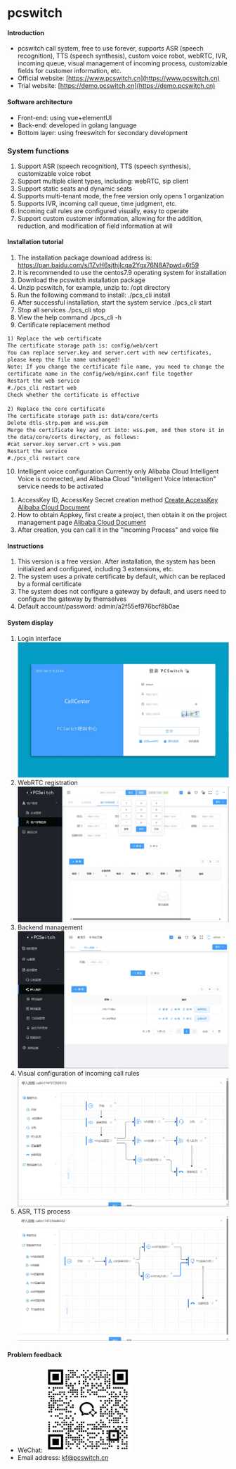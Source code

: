 # pcswitch

#### Introduction

- pcswitch call system, free to use forever, supports ASR (speech recognition), TTS (speech synthesis), custom voice robot, webRTC, IVR, incoming queue, visual management of incoming process, customizable fields for customer information, etc.
- Official website: [https://www.pcswitch.cn](https://www.pcswitch.cn)
- Trial website: [https://demo.pcswitch.cn](https://demo.pcswitch.cn)

#### Software architecture

- Front-end: using vue+elementUI
- Back-end: developed in golang language
- Bottom layer: using freeswitch for secondary development

### System functions
1. Support ASR (speech recognition), TTS (speech synthesis), customizable voice robot
2. Support multiple client types, including: webRTC, sip client
3. Support static seats and dynamic seats
4. Supports multi-tenant mode, the free version only opens 1 organization
5. Supports IVR, incoming call queue, time judgment, etc.
6. Incoming call rules are configured visually, easy to operate
7. Support custom customer information, allowing for the addition, reduction, and modification of field information at will

#### Installation tutorial
1. The installation package download address is: https://pan.baidu.com/s/1ZvH6sjthjIcqa2Ygx76N8A?pwd=6t59
2. It is recommended to use the centos7.9 operating system for installation
3. Download the pcswitch installation package
4. Unzip pcswitch, for example, unzip to: /opt directory
5. Run the following command to install:
./pcs_cli install
6. After successful installation, start the system service
./pcs_cli start
7. Stop all services
./pcs_cli stop
8. View the help command
./pcs_cli -h
9. Certificate replacement method

```
1) Replace the web certificate
The certificate storage path is: config/web/cert
You can replace server.key and server.cert with new certificates, please keep the file name unchanged!
Note: If you change the certificate file name, you need to change the certificate name in the config/web/nginx.conf file together
Restart the web service
#./pcs_cli restart web
Check whether the certificate is effective

2) Replace the core certificate
The certificate storage path is: data/core/certs
Delete dtls-strp.pem and wss.pem
Merge the certificate key and crt into: wss.pem, and then store it in the data/core/certs directory, as follows:
#cat server.key server.crt > wss.pem
Restart the service
#./pcs_cli restart core

```
10. Intelligent voice configuration
Currently only Alibaba Cloud Intelligent Voice is connected, and Alibaba Cloud "Intelligent Voice Interaction" service needs to be activated
1) AccessKey ID, AccessKey Secret creation method
[Create AccessKey Alibaba Cloud Document](https://help.aliyun.com/zh/ram/user-guide/create-an-accesskey-pair?spm=a2c4g.11186623.help-menu-28625.d_2_6_0.72f52c6aBsQZDH)
2) How to obtain Appkey, first create a project, then obtain it on the project management page
[Alibaba Cloud Document](https://help.aliyun.com/zh/isi/getting-started/manage-projects?spm=a2c4g.11186623.help-menu-30413.d_1_1.54f220d0aZccXv)
3) After creation, you can call it in the "Incoming Process" and voice file

#### Instructions

1. This version is a free version. After installation, the system has been initialized and configured, including 3 extensions, etc.
2. The system uses a private certificate by default, which can be replaced by a formal certificate
3. The system does not configure a gateway by default, and users need to configure the gateway by themselves
4. Default account/password: admin/a2f55ef976bcf8b0ae

#### System display
1. Login interface
![Enter image description](images/20250411153349.png)
2. WebRTC registration
![Enter image description](images/20250411153431.png)
3. Backend management
![Enter image description](images/20250516132532.png)
4. Visual configuration of incoming call rules
![Enter image description](images/20250516132751.png)
5. ASR, TTS process
![Enter image description](images/asrtts.png)

#### Problem feedback

- WeChat: ![Enter image description](images/wx.png)
- Email address: kf@pcswitch.cn
